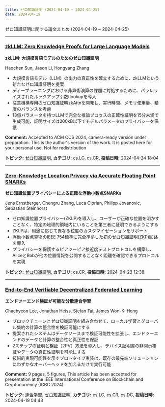 ```yaml
---
title: ゼロ知識証明 (2024-04-19 ~ 2024-04-25)
date: 2024-04-19
---
```


ゼロ知識証明に関する論文まとめ (2024-04-19 ~ 2024-04-25)


- - -

### [zkLLM: Zero Knowledge Proofs for Large Language Models](http://arxiv.org/abs/2404.16109)

**zkLLM: 大規模言語モデルのためのゼロ知識証明**

Haochen Sun, Jason Li, Hongyang Zhang

- 大規模言語モデル（LLM）の出力の真正性を確立するために、zkLLMという新たなゼロ知識証明を提案
- ディープラーニングにおける非算術演算の課題に対処するために、パラレライズされたルックアップ引数tlookupを導入
- 注意機構専用のゼロ知識証明zkAttnを開発し、実行時間、メモリ使用量、精度のバランスを考慮
- 13億パラメータを持つLLMで完全な推論プロセスの正確性証明を15分未満で生成可能、証明サイズは200kB以下でモデルパラメータのプライバシーを保護

**Comment:** Accepted to ACM CCS 2024, camera-ready version under preparation.   This is the author's version of the work. It is posted here for your personal   use. Not for redistribution

**トピック:** [ゼロ知識証明](../../zkp), **カテゴリ:** cs.LG, cs.CR, **投稿日時:** 2024-04-24 18:04


- - -

### [Zero-Knowledge Location Privacy via Accurate Floating Point SNARKs](http://arxiv.org/abs/2404.14983)

**ゼロ知識位置プライバシーによる正確な浮動小数点SNARKs**

Jens Ernstberger, Chengru Zhang, Luca Ciprian, Philipp Jovanovic, Sebastian Steinhorst

- ゼロ知識位置プライバシー(ZKLP)を導入し、ユーザーが正確な位置を明かすことなく、特定の地理的領域内にいることを第三者に証明できるようにする
- ZKLPは、用途に応じて異なる粒度のカスタマイゼーションをサポート
- 浮動小数点算術のIEEE 754標準に完全準拠した初のゼロ知識証明(ZKP)回路を導入
- プライバシーを保護するピアツーピア接近度テストプロトコルを構築し、AliceとBobが他の位置情報を公開することなく距離を確認できるプロトコルを実現



**トピック:** [ゼロ知識証明](../../zkp), **カテゴリ:** cs.CR, **投稿日時:** 2024-04-23 12:38


- - -

### [End-to-End Verifiable Decentralized Federated Learning](http://arxiv.org/abs/2404.12623)

**エンドツーエンド検証が可能な分散連合学習**

Chaehyeon Lee, Jonathan Heiss, Stefan Tai, James Won-Ki Hong

- ブロックチェーンとゼロ知識証明を組み合わせて、ローカル学習とグローバル集約の計算の整合性を検証可能にする
- 提案されたシステムはデータソースまで検証可能性を拡張し、エンドツーエンドのデータと計算の整合性と真正性を保証
- 2ステップの証明と検証（2PV）方法を導入し、デバイス証明書の非開示検証やデータの真正性証明を可能にする
- 技術的実現可能性を示すプロトタイプ実装は、既存の最先端ソリューションにわずかなオーバーヘッドを加えるだけで実行可能

**Comment:** 9 pages, 5 figures, This article has been accepted for presentation   at the IEEE International Conference on Blockchain and Cryptocurrency (ICBC   2024)

**トピック:** [連合学習](../../fl), [ゼロ知識証明](../../zkp), **カテゴリ:** cs.LG, cs.CR, cs.DC, **投稿日時:** 2024-04-19 04:43
